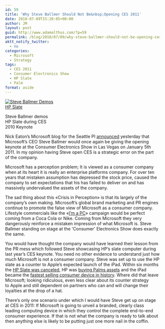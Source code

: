 ```yaml
---
id: 59
title: 'Why Steve Ballmer Should Not Be&nbsp;Opening CES 2011'
date: 2010-07-09T15:20:05+00:00
author: JM
layout: post
guid: http://www.adamalthus.com/?p=59
permalink: /blog/2010/07/09/why-steve-ballmer-should-not-be-opening-ces-2011/
aktt_notify_twitter:
  - no
categories:
  - Microsoft
  - Strategy
tags:
  - CES 2011
  - Consumer Electronics Show
  - HP Slate
  - Palm
format: aside
---
```

<div id="attachment_100" style="width: 160px" class="wp-caption alignleft">
  <a href="http://i2.wp.com/www.adamalthus.com/wp-content/uploads/2010/07/ballmer-ces-tablet_small.jpg"><img class="size-full wp-image-100" title="Steve Ballmer Demos HP Slate" src="http://i2.wp.com/www.adamalthus.com/wp-content/uploads/2010/07/ballmer-ces-tablet_small.jpg?fit=150%2C100" alt="Steve Ballmer Demos HP Slate" data-recalc-dims="1" /></a> 
  
  <p class="wp-caption-text">
    Steve Ballmer demos HP Slate during CES 2010 Keynote
  </p>
</div>

Nick Eaton&rsquo;s Microsoft blog for the Seattle&nbsp;PI <a title="Nick Eaton Seattle PI" href="http://blog.seattlepi.com/microsoft/archives/213932.asp?source=rss" target="_blank">announced</a> yesterday that Microsoft&rsquo;s CEO Steve Ballmer would once again be&nbsp;giving the opening keynote at&nbsp;the Consumer Electronics Show in&nbsp;Las Vegas on&nbsp;January 5th 2011. In&nbsp;my&nbsp;opinion having Steve open CES is&nbsp;a&nbsp;strategic error on&nbsp;the part of&nbsp;the company.

Microsoft has a&nbsp;perception problem; It&nbsp;is&nbsp;viewed as&nbsp;a&nbsp;consumer company when at&nbsp;its heart it&nbsp;is&nbsp;really an&nbsp;enterprise platforms company. For over ten years that mistaken assumption has depressed the stock price, caused the company to&nbsp;set expectations that his has failed to&nbsp;deliver on&nbsp;and has massively undervalued the assets of&nbsp;the company.

The sad thing about this &laquo;Crisis in&nbsp;Perception&raquo; is&nbsp;that its largely of&nbsp;the company&rsquo;s own making. Microsoft&rsquo;s global brand marketing and&nbsp;PR engines continue to&nbsp;promote the false view of&nbsp;Microsoft as&nbsp;a&nbsp;consumer company. Lifestyle commercials like the &laquo;<a title="Microsoft I'm a PC" href="http://gizmodo.com/5052051/microsofts-im-a-pc-ad-beats-seinfeld-but-not-hodgman" target="_blank">I&rsquo;m a&nbsp;PC</a>&raquo; campaign would be&nbsp;perfect coming from a&nbsp;Coca Cola or&nbsp;Nike. Coming from Microsoft they very dangerously reinforce a&nbsp;mistaken impression of&nbsp;what Microsoft&nbsp;is. Steve Ballmer standing on&nbsp;stage at&nbsp;the 'Consumer' Electronics Show does exactly the same.

You would have thought the company would have learned their lesson from the&nbsp;PR mess which followed Steve showcasing HP&rsquo;s slate computer during last year&rsquo;s CES keynote. You need no&nbsp;other evidence to&nbsp;understand just how much Microsoft is&nbsp;not a&nbsp;consumer company. Steve was set up&nbsp;to&nbsp;use the&nbsp;HP slate as&nbsp;a&nbsp;counter to&nbsp;Apple&rsquo;s expected launch of&nbsp;the iPad. Within six months the <a title="HP Slate Canceled" href="http://www.technewsdaily.com/another-tablet-falls-hp-slate-canceled-0500/" target="_blank">HP&nbsp;Slate was canceled</a>, HP&nbsp;was <a title="HP Buys Palms Assets" href="http://www.hp.com/hpinfo/newsroom/press/2010/100428xa.html" target="_blank">buying Palms assets</a> and the iPad became the <a title="Apple iPad fastest selling conusmer device" href="http://www.informationweek.com/news/hardware/handheld/showArticle.jhtml?articleID=224701051" target="_blank">fastest selling consumer device in&nbsp;history</a>. Where did that leave Microsoft; looking ridiculous, even less clear about its counter strategy to&nbsp;Apple and still dependent on&nbsp;partners who can and will change their loyalties at&nbsp;the drop of&nbsp;a&nbsp;hat.

There&rsquo;s only one scenario under which I&nbsp;would have Steve get up&nbsp;on&nbsp;stage at&nbsp;CES in&nbsp;2011: If&nbsp;Microsoft is&nbsp;going to&nbsp;unveil a&nbsp;branded, clearly class leading computing device in&nbsp;which they control the complete end-to-end consumer experience. If&nbsp;that is&nbsp;not what the company is&nbsp;ready to&nbsp;talk about then anything else is&nbsp;likely to&nbsp;be&nbsp;putting just one more nail in&nbsp;the coffin.